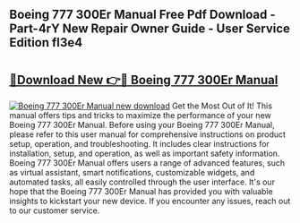 ## Boeing 777 300Er Manual Free Pdf Download - Part-4rY New Repair Owner Guide - User Service Edition fI3e4

# <h2><a href="http://bc33774.oget.top/?id=Boeing+777+300Er+Manual">🔗Download New 👉🔴 Boeing 777 300Er Manual</a></h2>

[![Boeing 777 300Er Manual new download](https://i.imgur.com/5g1atiW.png)](http://bc33774.oget.top/?id=Boeing+777+300Er+Manual)
Get the Most Out of It! This manual offers tips and tricks to maximize the performance of your new Boeing 777 300Er Manual. Before using your Boeing 777 300Er Manual, please refer to this user manual for comprehensive instructions on product setup, operation, and troubleshooting. It includes clear instructions for installation, setup, and operation, as well as important safety information. Boeing 777 300Er Manual offers users a range of advanced features, such as virtual assistant, smart notifications, customizable widgets, and automated tasks, all easily controlled through the user interface. It's our hope that the Boeing 777 300Er Manual has provided you with valuable insights to kickstart your new device. If you encounter any issues, reach out to our customer service.

